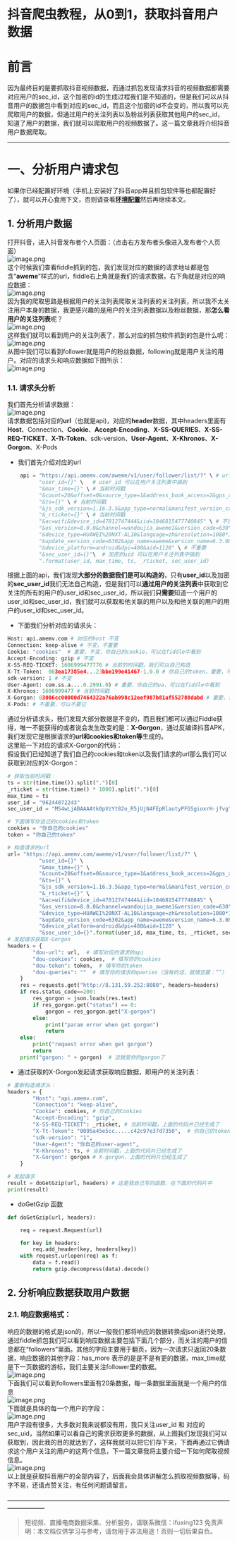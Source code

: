 # 抖音爬虫教程，从0到1，获取抖音用户数据

# 前言
因为最终目的是要抓取抖音视频数据，而通过抓包发现请求抖音的视频数据都需要对应用户的sec_id，这个加密的id的生成过程我们是不知道的，但是我们可以从抖音用户的数据包中看到对应的sec_id，而且这个加密的id不会变的，所以我可以先爬取用户的数据，但通过用户的关注列表以及粉丝列表获取其他用户的sec_id，知道了用户的数据，我们就可以爬取用户的视频数据了。这一篇文章我将介绍抖音用户数据爬取。 

---

# 一、分析用户请求包
如果你已经配置好环境（手机上安装好了抖音app并且抓包软件等也都配置好了），就可以开心食用下文，否则请查看[**环境配置**](https://blog.csdn.net/weixin_52148451/article/details/110676766)然后再继续本文。

## 1. 分析用户数据
打开抖音，进入抖音发布者个人页面：（点击右方发布者头像进入发布者个人页面）<br/>![image.png](https://cdn.nlark.com/yuque/0/2020/png/97322/1607389763842-20a91817-e221-48a9-91bd-829e8e4b0c4a.png#align=left&display=inline&height=451&margin=%5Bobject%20Object%5D&name=image.png&originHeight=902&originWidth=513&size=830448&status=done&style=none&width=256.5)<br/>这个时候我们查看fiddle抓到的包，我们发现对应的数据的请求地址都是包含“**aweme**”样式的url，fiddle右上角就是我们的请求数据，右下角就是对应的响应数据：<br/>![image.png](https://cdn.nlark.com/yuque/0/2020/png/97322/1607389782353-fabcf47b-7ee7-4bee-aac3-22f745557df9.png#align=left&display=inline&height=313&margin=%5Bobject%20Object%5D&name=image.png&originHeight=626&originWidth=1920&size=455289&status=done&style=none&width=960)<br/>因为我的爬取思路是根据用户的关注列表爬取关注列表的关注列表，所以我不太关注用户本身的数据，我更感兴趣的是用户的关注列表数据以及粉丝数据，那**怎么看用户的关注列表**呢？<br/>![image.png](https://cdn.nlark.com/yuque/0/2020/png/97322/1607389795426-eb9bbfb4-3b93-4be2-8220-41a0db0ce3b9.png#align=left&display=inline&height=430&margin=%5Bobject%20Object%5D&name=image.png&originHeight=860&originWidth=991&size=799949&status=done&style=none&width=495.5)<br/>这样我们就可以看到用户的关注列表了，那么对应的抓包软件抓到的包是什么呢：<br/>![image.png](https://cdn.nlark.com/yuque/0/2020/png/97322/1607389810957-2b0bb693-9f2a-40d1-b31e-2ed3caf4635a.png#align=left&display=inline&height=103&margin=%5Bobject%20Object%5D&name=image.png&originHeight=205&originWidth=696&size=77406&status=done&style=none&width=348)<br/>从图中我们可以看到follower就是用户的粉丝数据，following就是用户关注的用户。对应的请求头和响应数据如下图所示：<br/>![image.png](https://cdn.nlark.com/yuque/0/2020/png/97322/1607389828519-3c543bad-7d32-408b-b1dd-bf3214e41d7a.png#align=left&display=inline&height=448&margin=%5Bobject%20Object%5D&name=image.png&originHeight=896&originWidth=1214&size=245914&status=done&style=none&width=607)

### 1.1. 请求头分析
我们首先分析请求数据：<br/>![image.png](https://cdn.nlark.com/yuque/0/2020/png/97322/1607389847144-83a087c8-8484-4452-9fc2-4f933aaf3222.png#align=left&display=inline&height=138&margin=%5Bobject%20Object%5D&name=image.png&originHeight=276&originWidth=1205&size=123606&status=done&style=none&width=602.5)<br/>请求数据包括对应的**url**（也就是api)，对应的**header**数据，其中headers里面有**Host**、Connection、**Cookie**、**Accept-Encoding**、**X-SS-QUERIES**、**X-SS-REQ-TICKET**、**X-Tt-Token**、sdk-version、**User-Agent**、**X-Khronos**、**X-Gorgon**、X-Pods

- 我们首先介绍对应的url
```python
    api = "https://api.amemv.com/aweme/v1/user/follower/list/?" \ # url
          "user_id={}" \   # user_id 可以在用户关注列表中搞到
          "&max_time={}" \ # 当前时间戳
          "&count=20&offset=0&source_type=1&address_book_access=2&gps_access=2" \ # 不重要
          "&ts={}" \ # 当前时间戳
          "&js_sdk_version=1.16.3.5&app_type=normal&manifest_version_code=630" \ # 不重要
          "&_rticket={}" \ # 当前时间戳
          "&ac=wifi&device_id=47012747444&iid=1846815477740845" \ # 不重要
          "&os_version=8.0.0&channel=wandoujia_aweme1&version_code=630" \ # 不重要
          "&device_type=HUAWEI%20NXT-AL10&language=zh&resolution=1080*1812&openudid=b202a24eb8c1538a" \ # 不重要
          "&update_version_code=6302&app_name=aweme&version_name=6.3.0&os_api=26&device_brand=HUAWEI&ssmix=a" \ # 不重要
          "&device_platform=android&dpi=480&aid=1128" \ # 不重要
          "&sec_user_id={}"\  # 加密的uid 可以在用户关注列表中搞到
          ".format(user_id, max_time, ts, _rticket, sec_user_id)

```
根据上面的api，我们发现**大部分的数据我们是可以构造的**，只有**user_id**以及加密的**sec_user_id**我们无法自己构造，但是我们可以**通过用户的关注列表**中获取到它关注的所有的用户的user_id和sec_user_id，所以我们**只需要**知道一个用户的user_id和sec_user_id，我们就可以获取和他关联的用户以及和他关联的用户的用户的user_id和sec_user_id。

- 下面我们分析对应的请求头：
```python
Host: api.amemv.com # 对应的host 不变
Connection: keep-alive # 不变，不重要
Cookie: "cookies"  # 重要，不变，你自己的cookie，可以在fiddle中看到
Accept-Encoding: gzip # 不变
X-SS-REQ-TICKET: 1606999477776 # 当前的时间戳，我们可以自己构造
X-Tt-Token:  003ea17385e4...23bbe199e41467-1.0.0 # 你自己的token，重要，不变，可以在fiddle中看到
sdk-version: 1 # 不变
User-Agent: com.ss.a....0.2991.0) # 重要，你自己的ua，可以在fiddle中看到
X-Khronos: 1606999477 # 当前时间戳
X-Gorgon: 03006cc00000d7464322a76ab998c12eef987b81af552788dabd # 重要，我后面会讲怎么获取
X-Pods: # 不重要，可以不要它

```
通过分析请求头，我们发现大部分数据是不变的，而且我们都可以通过Fiddle获得，唯一不能获得的或者说会发生改变的是：**X-Gorgon**，通过反编译抖音APK，我们发现它是根据请求的**url和cookies和token等**生成的。<br/>这里贴一下对应的请求X-Gorgon的代码：<br/>假设我们已经知道了我们自己的cookies和token以及我们请求的url那么我们可以获取到对应的X-Gorgon：
```python
# 获取当前时间戳：
ts = str(time.time()).split(".")[0]
_rticket = str(time.time() * 1000).split(".")[0]
max_time = ts
user_id = "96244072243"
sec_user_id = "MS4wLjABAAAAtk0pVzYt82o_R5jUjN4FEpRlautyPFGSgioxrH-jfvg"

# 下面填写你自己的cookies和token
cookies = "你自己的cookies"
token = "你自己的token"

# 构造请求的url
url= "https://api.amemv.com/aweme/v1/user/follower/list/?" \
          "user_id={}" \
          "&max_time={}" \
          "&count=20&offset=0&source_type=1&address_book_access=2&gps_access=2" \
          "&ts={}" \
          "&js_sdk_version=1.16.3.5&app_type=normal&manifest_version_code=630" \
          "&_rticket={}" \
          "&ac=wifi&device_id=47012747444&iid=1846815477740845" \
          "&os_version=8.0.0&channel=wandoujia_aweme1&version_code=630" \
          "&device_type=HUAWEI%20NXT-AL10&language=zh&resolution=1080*1812&openudid=b202a24eb8c1538a" \
          "&update_version_code=6302&app_name=aweme&version_name=6.3.0&os_api=26&device_brand=HUAWEI&ssmix=a" \
          "&device_platform=android&dpi=480&aid=1128" \
          "&sec_user_id={}".format(user_id, max_time, ts, _rticket, sec_user_id)
# 发起请求获取X-Gorgon
headers = {
        "dou-url": url,  # 填写对应的请求的api
        "dou-cookies": cookies,  # 填写你的cookies
        "dou-token": token,  # 填写你的token
        "dou-queries": ""  # 填写你的请求的queries（没有的话，就填空置：“”）
    }
    res = requests.get("http://8.131.59.252:8080", headers=headers)
    if res.status_code==200:
        res_gorgon = json.loads(res.text)
        if res_gorgon.get("status") == 0:
            gorgon = res_gorgon.get("X-gorgon")
        else:
            print("param error when get gorgon")
            return
    else:
        print("request error when get gorgon")
        return
    print("gorgon: " + gorgon)  # 这就是你的gorgon了

```

- 通过获取的X-Gorgon发起请求获取响应数据，即用户的关注列表：
```python
# 重新构造请求头：
headers = {
        "Host": "api.amemv.com",
        "Connection": "keep-alive",
        "Cookie": cookies, # 你自己的Cookies
        "Accept-Encoding": "gzip",
        "X-SS-REQ-TICKET": _rticket, # 当前时间戳，上面的代码片已经生成了
        "X-Tt-Token": "0095a45e5cc.....c42c97e37d7350",  # 你自己的token
        "sdk-version": "1",
        "User-Agent": "你自己的user-agent", 
        "X-Khronos": ts, # 当前时间戳，上面的代码片已经生成了
        "X-Gorgon": gorgon # X-gorgon，上面的代码片已经生成了
    }

# 发起请求
result = doGetGzip(url, headers) # 这是我自己写的函数，在下面的代码片中
print(result)

```

- doGetGzip 函数
```python
def doGetGzip(url, headers):

    req = request.Request(url)

    for key in headers:
        req.add_header(key, headers[key])
    with request.urlopen(req) as f:
        data = f.read()
        return gzip.decompress(data).decode()

```

## 2. 分析响应数据获取用户数据

### 2.1. 响应数据格式：
响应的数据的格式是json的，所以一般我们都将响应的数据转换成json进行处理，通过fiddle抓包我们可以看到响应数据主要包括下面几个部分，而关注的用户的信息都在“followers”里面。其他的字段主要用于翻页，因为一次请求只返回20条数据，响应数据的其他字段：has_more 表示的是是不是有更的数据，max_time就是下一页数据的游标，我们主要关注follower里的数据。<br/>![image.png](https://cdn.nlark.com/yuque/0/2020/png/97322/1607389867350-8c4e64bf-f84b-4b43-acbb-c410d99471d1.png#align=left&display=inline&height=149&margin=%5Bobject%20Object%5D&name=image.png&originHeight=298&originWidth=458&size=35163&status=done&style=none&width=229)<br/>下面我们可以看到followers里面有20条数据，每一条数据里面就是一个用户的信息<br/>![image.png](https://cdn.nlark.com/yuque/0/2020/png/97322/1607389879977-b6997be2-e9ab-40b5-aa2c-44b7e0a0167f.png#align=left&display=inline&height=270&margin=%5Bobject%20Object%5D&name=image.png&originHeight=540&originWidth=1096&size=61705&status=done&style=none&width=548)<br/>下面就是具体的每一个用户的字段：<br/>![image.png](https://cdn.nlark.com/yuque/0/2020/png/97322/1607389893040-dd5b122a-9c04-412f-a5c6-05dda9cfa3b9.png#align=left&display=inline&height=243&margin=%5Bobject%20Object%5D&name=image.png&originHeight=486&originWidth=1536&size=261358&status=done&style=none&width=768)<br/>用户字段有很多，大多数对我来说都没有用，我只关注user_id 和 对应的 sec_uid，当然如果可以看自己的需求获取更多的数据，从上图我们发现我们可以获取到，因此我的目的就达到了，这样我就可以把它们存下来，下面再通过它俩请求这个用户关注的用户的这两个信息，下一篇文章我将主要介绍一下如何爬取视频信息。<br/>![image.png](https://cdn.nlark.com/yuque/0/2020/png/97322/1607389912135-0502616b-cd6a-4029-86f0-5250e3de91bc.png#align=left&display=inline&height=436&margin=%5Bobject%20Object%5D&name=image.png&originHeight=873&originWidth=720&size=635342&status=done&style=none&width=360)<br/>以上就是获取抖音用户的全部内容了，后面我会具体讲解怎么抓取视频数据等，码字不易，还请点赞关注，有任何问题请留言。<br/>
<br/>——————————————————————————————————————————


>
> 短视频、直播电商数据采集、分析服务，请联系微信：ifuxing123
> 免责声明：本文档仅供学习与参考，请勿用于非法用途！否则一切后果自负。
> 
